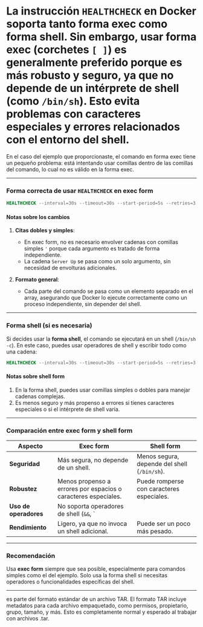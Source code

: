 # La instrucción `HEALTHCHECK` en Docker soporta tanto **forma exec** como **forma shell**. Sin embargo, usar **forma exec** (corchetes `[ ]`) es generalmente preferido porque es más robusto y seguro, ya que no depende de un intérprete de shell (como `/bin/sh`). Esto evita problemas con caracteres especiales y errores relacionados con el entorno del shell.

En el caso del ejemplo que proporcionaste, el comando en forma exec tiene un pequeño problema: está intentando usar comillas dentro de las comillas del comando, lo cual no es válido en la forma exec.

---

### Forma correcta de usar `HEALTHCHECK` en exec form

```dockerfile
HEALTHCHECK --interval=30s --timeout=30s --start-period=5s --retries=3 CMD [ "wait-for-it", "--host=0.0.0.0", "--port=8080", "--strict", "--timeout=5", "--", "echo", "Server Up" ]
```

#### Notas sobre los cambios

1. **Citas dobles y simples**:
   - En exec form, no es necesario envolver cadenas con comillas simples `'` porque cada argumento es tratado de forma independiente.
   - La cadena `Server Up` se pasa como un solo argumento, sin necesidad de envolturas adicionales.

2. **Formato general**:
   - Cada parte del comando se pasa como un elemento separado en el array, asegurando que Docker lo ejecute correctamente como un proceso independiente, sin depender del shell.

---

### Forma shell (si es necesaria)

Si decides usar la **forma shell**, el comando se ejecutará en un shell (`/bin/sh -c`). En este caso, puedes usar operadores de shell y escribir todo como una cadena:

```dockerfile
HEALTHCHECK --interval=30s --timeout=30s --start-period=5s --retries=3 CMD wait-for-it --host=0.0.0.0 --port=8080 --strict --timeout=5 -- echo 'Server Up'
```

#### Notas sobre shell form

1. En la forma shell, puedes usar comillas simples o dobles para manejar cadenas complejas.
2. Es menos seguro y más propenso a errores si tienes caracteres especiales o si el intérprete de shell varía.

---

### Comparación entre exec form y shell form

| **Aspecto**           | **Exec form**                                                  | **Shell form**                               |
| --------------------- | -------------------------------------------------------------- | -------------------------------------------- |
| **Seguridad**         | Más segura, no depende de un shell.                            | Menos segura, depende del shell (`/bin/sh`). |
| **Robustez**          | Menos propenso a errores por espacios o caracteres especiales. | Puede romperse con caracteres especiales.    |
| **Uso de operadores** | No soporta operadores de shell (`&&`, `                        |                                              | `, etc.). | Soporta operadores como `&&`, ` |  | `. |
| **Rendimiento**       | Ligero, ya que no invoca un shell adicional.                   | Puede ser un poco más pesado.                |

---

### Recomendación

Usa **exec form** siempre que sea posible, especialmente para comandos simples como el del ejemplo. Solo usa la forma shell si necesitas operadores o funcionalidades específicas del shell.

---

es parte del formato estándar de un archivo TAR. El formato TAR incluye metadatos para cada archivo empaquetado, como permisos, propietario, grupo, tamaño, y más. Esto es completamente normal y esperado al trabajar con archivos .tar.
